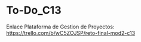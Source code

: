 # To-Do_C13

Enlace Plataforma de Gestion de Proyectos: https://trello.com/b/wC5ZOJSP/reto-final-mod2-c13